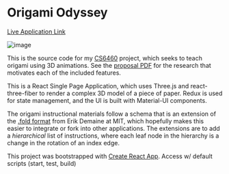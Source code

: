 # Origami Odyssey
[Live Application Link](https://origamiodyssey.herokuapp.com/)

![image](https://user-images.githubusercontent.com/14950033/121980574-29fb0700-cd5a-11eb-99bc-eb4f70376368.png)

This is the source code for my [CS6460](https://omscs.gatech.edu/cs-6460-educational-technology) project, which seeks to teach origami using 3D animations.
See the [proposal PDF](https://github.com/robbwdoering/origamiodyssey/blob/main/CS6460%20Proposal.pdf) for the research that motivates each of the included features. 

This is a React Single Page Application, which uses Three.js and react-three-fiber to render a complex 3D model of a piece of paper.
Redux is used for state management, and the UI is built with Material-UI components.

The origami instructional materials follow a schema that is an extension of the [.fold format](http://erikdemaine.org/papers/FOLD_CGW2016/) from Erik Demaine at MIT, which hopefully makes this easier to integrate or fork into other applications. The extensions are to add a _hierarchical_ list of instructions, where each leaf node in the hierarchy is a change in the rotation of an index edge.

This project was bootstrapped with [Create React App](https://github.com/facebook/create-react-app). Access w/ default scripts (start, test, build)
